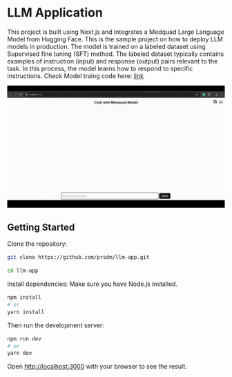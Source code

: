 # LLM Application
This project is built using Next.js and integrates a Medquad Large Language Model from Hugging Face. This is the sample project on how to deploy LLM models in production. 
The model is trained on a labeled dataset using Supervised fine tuning (SFT) method. The labeled dataset typically contains examples of instruction (input) and response (output) pairs relevant to the task. In this process, the model learns how to respond to specific instructions.
Check Model traing code here: [link](https://github.com/prsdm/fine-tuning-llms/blob/main/Fine-tuning-phi-2-model.ipynb)

![Demo](<public/demo.gif>) 

## Getting Started

Clone the repository:
```bash
git clone https://github.com/prsdm/llm-app.git
```
```bash
cd llm-app
```
Install dependencies:
Make sure you have Node.js installed.
```bash
npm install
# or
yarn install
```
Then run the development server:

```bash
npm run dev
# or
yarn dev
```

Open [http://localhost:3000](http://localhost:3000) with your browser to see the result.


